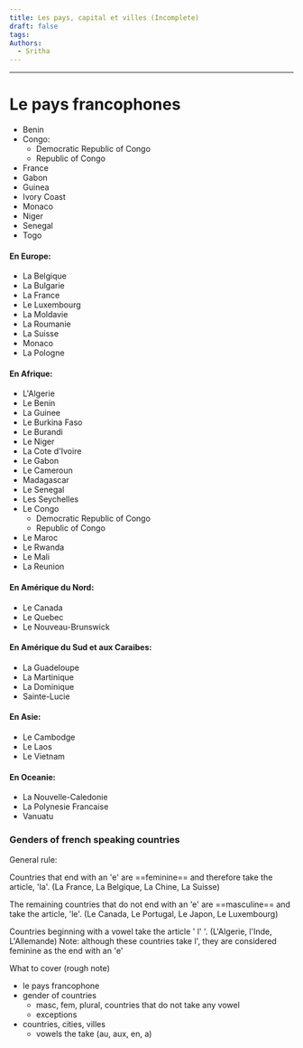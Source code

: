 ```yaml
---
title: Les pays, capital et villes (Incomplete)
draft: false
tags: 
Authors:
  - Sritha
---
```

---

# Le pays francophones

- Benin
- Congo:
	- Democratic Republic of Congo
	- Republic of Congo
- France
- Gabon
- Guinea
- Ivory Coast
- Monaco
- Niger
- Senegal
- Togo
#### En Europe:

- La Belgique
- La Bulgarie
- La France
- Le Luxembourg
- La Moldavie
- La Roumanie
- La Suisse 
- Monaco
- La Pologne

#### En Afrique:

- L'Algerie 
- Le Benin
- La Guinee
- Le Burkina Faso
- Le Burandi
- Le Niger
- La Cote d'Ivoire
- Le Gabon
- Le Cameroun
- Madagascar 
- Le Senegal
- Les Seychelles
- Le Congo
	- Democratic Republic of Congo
	- Republic of Congo
- Le Maroc
- Le Rwanda
- Le Mali
- La Reunion

#### En Amérique du Nord:

- Le Canada
- Le Quebec
- Le Nouveau-Brunswick

#### En Amérique du Sud et aux Caraibes:

- La Guadeloupe 
- La Martinique
- La Dominique
- Sainte-Lucie

#### En Asie:

- Le Cambodge
- Le Laos
- Le Vietnam

#### En Oceanie:

- La Nouvelle-Caledonie
- La Polynesie Francaise
- Vanuatu

### Genders of french speaking countries

General rule:

Countries that end with an 'e' are ==feminine== and therefore take the article, 'la'. (La France, La Belgique, La Chine, La Suisse)

The remaining countries that do not end with an 'e' are ==masculine== and take the article, 'le'. (Le Canada, Le Portugal, Le Japon, Le Luxembourg)

Countries beginning with a vowel take the article ' l' '. (L'Algerie, l'Inde, L'Allemande) 
Note: although these countries take l', they are considered feminine as the end with an 'e'




What to cover (rough note) 
- le pays francophone
- gender of countries
   - masc, fem, plural, countries that do not take any vowel 
   - exceptions 
- countries, cities, villes
  - vowels the take (au, aux, en, a)
